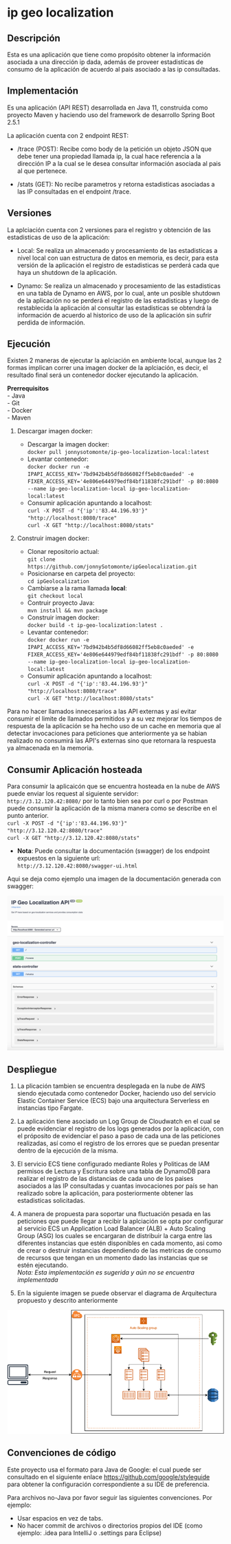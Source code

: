 # ip geo localization

## Descripción

Esta es una aplicación que tiene como propósito obtener la información asociada a una dirección ip dada,
además de proveer estadisticas de consumo de la aplicación de acuerdo al pais asociado a las ip consultadas.

## Implementación

Es una aplicación (API REST) desarrollada en Java 11, construida como proyecto Maven y haciendo uso del framework de 
desarrollo Spring Boot 2.5.1

La aplicación cuenta con 2 endpoint REST:

- /trace (POST):
    Recibe como body de la petición un objeto JSON que debe tener una propiedad llamada ip, la cual hace referencia
    a la dirección IP a la cual se le desea consultar información asociada al pais al que pertenece.
    
- /stats (GET):
    No recibe parametros y retorna estadisticas asociadas a las IP consultadas en el endpoint /trace.
    
## Versiones

La aplciación cuenta con 2 versiones para el registro y obtención de las estadisticas de uso de la aplicación:

- Local: Se realiza un almacenado y procesamiento de las estadisticas a nivel local con uan estructura de datos 
en memoria, es decir, para esta versión de la aplicación el registro de estadisticas se perderá cada que haya un
shutdown de la aplicación.

- Dynamo:  Se realiza un almacenado y procesamiento de las estadisticas en una tabla de Dynamo en AWS, por lo cual,
ante un posible shutdown de la aplicación no se perderá el registro de las estadisticas y luego de restablecida la
aplicación al consultar las estadisticas se obtendrá la información de acuerdo al historico de uso de la aplicación
sin sufrir perdida de información.

## Ejecución

Existen 2 maneras de ejecutar la aplciación en ambiente local, aunque las 2 formas implican correr una imagen docker 
de la aplciación, es decir, el resultado final será un contenedor docker ejecutando la aplicación.  

**Prerrequisitos**  
    - Java  
    - Git  
    - Docker  
    - Maven

1. Descargar imagen docker:  
    -  Descargar la imagen docker:  
        `docker pull jonnysotomonte/ip-geo-localization-local:latest`
    -  Levantar contenedor:  
        `docker docker run -e IPAPI_ACCESS_KEY='7bd942b4b5df8d66082ff5eb8c0aeded' -e FIXER_ACCESS_KEY='4e806e644979edf84bf11838fc291bdf' -p 80:8080 --name ip-geo-localization-local ip-geo-localization-local:latest`
    -  Consumir aplicación apuntando a localhost:  
       `curl -X POST -d "{'ip':'83.44.196.93'}" "http://localhost:8080/trace"`  
       `curl -X GET "http://localhost:8080/stats"`

2. Construir imagen docker:
    - Clonar repositorio actual:  
    `git clone https://github.com/jonnySotomonte/ipGeolocalization.git`  
    - Posicionarse en carpeta del proyecto:  
    `cd ipGeolocalization` 
    -  Cambiarse a la rama llamada **local**:  
    `git checkout local`
    - Contruir proyecto Java:  
    `mvn install && mvn package`
    - Construir imagen docker:  
    `docker build -t ip-geo-localization:latest .`  
    -  Levantar contenedor:  
       `docker docker run -e IPAPI_ACCESS_KEY='7bd942b4b5df8d66082ff5eb8c0aeded' -e FIXER_ACCESS_KEY='4e806e644979edf84bf11838fc291bdf' -p 80:8080 --name ip-geo-localization-local ip-geo-localization-local:latest`
    -  Consumir aplicación apuntando a localhost:  
       `curl -X POST -d "{'ip':'83.44.196.93'}" "http://localhost:8080/trace"`  
       `curl -X GET "http://localhost:8080/stats"`
  
  Para no hacer llamados innecesarios a las API externas y así evitar consumir el limite 
  de llamados permitidos y a su vez mejorar los tiempos de respuesta de la aplicación se ha
  hecho uso de un cache en memoria que al detectar invocaciones para peticiones que anteriormente
  ya se habian realizado no consumirá las API's externas sino que retornara la respuesta ya almacenada
  en la memoria.
  
  ## Consumir Aplicación hosteada
  
  Para consumir la aplicaicón que se encuentra hosteada en la nube de AWS puede enviar los request al siguiente servidor:  
  `http://3.12.120.42:8080/` por lo tanto bien sea por curl o por Postman puede consumir la aplicación de la misma
  manera como se describe en el punto anterior.  
  `curl -X POST -d "{'ip':'83.44.196.93'}" "http://3.12.120.42:8080/trace"`  
  `curl -X GET "http://3.12.120.42:8080/stats"`
  
  - **Nota**: Puede consultar la documentación (swagger) de los endpoint expuestos en la siguiente url:  
  `http://3.12.120.42:8080/swagger-ui.html`  
  
  Aqui se deja como ejemplo una imagen de la documentación generada con swagger:
  
  ![Diagrama de arquitectura](./swagger-doc.png)
    
## Despliegue

1.  La plicación tambien se encuentra desplegada en la nube de AWS siendo ejecutada como contenedor Docker,
haciendo uso del servicio Elastic Container Service (ECS) bajo una arquitectura Serverless en instancias tipo Fargate.  

2.  La aplicación tiene asociado un Log Group de Cloudwatch en el cual se puede evidenciar el registro de los logs 
generados por la aplicación, con el próposito de evidenciar el paso a paso de cada una de las peticiones realizadas,
así como el registro de los errores que se puedan presentar dentro de la ejecución de la misma.  

3.  El servicio ECS tiene configurado mediante Roles y Politicas de IAM permisos de Lectura y Escritura sobre una tabla de DynamoDB
para realizar el registro de las distancias de cada uno de los paises asociados a las IP consultadas y cuantas invocaciones
por país se han realizado sobre la aplicación, para posteriormente obtener las estadisticas solicitadas.  

4.  A manera de propuesta para soportar una fluctuación pesada en las peticiones que puede llegar a recibir la aplciación
se opta por configurar al servicio ECS un Application Load Balancer (ALB) + Auto Scaling Group (ASG) los cuales se encargaran
de distribuir la carga entre las diferentes instancias que estén disponibles en cada momento, asi como de crear o destruir instancias
dependiendo de las metricas de consumo de recursos que tengan en un momento dado las instancias que se estén ejecutando.  
*Nota: Esta implementación es sugerida y aún no se encuentra implementada*

5.  En la siguiente imagen se puede observar el diagrama de Arquitectura propuesto y descrito anteriormente
 
![Diagrama de arquitectura](./diagrama.png)

## Convenciones de código

Este proyecto usa el formato para Java de Google: el cual puede ser consultado en el siguiente enlace https://github.com/google/styleguide 
para obtener la configuración correspondiente a su IDE de preferencia.

Para archivos no-Java por favor seguir las siguientes convenciones. Por ejemplo:

- Usar espacios en vez de tabs.
- No hacer commit de archivos o directorios propios del IDE (como ejemplo: .idea para IntelliJ o .settings para Eclipse)